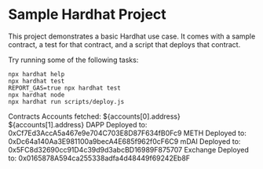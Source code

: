 # Sample Hardhat Project

This project demonstrates a basic Hardhat use case. It comes with a sample contract, a test for that contract, and a script that deploys that contract.

Try running some of the following tasks:

```shell
npx hardhat help
npx hardhat test
REPORT_GAS=true npx hardhat test
npx hardhat node
npx hardhat run scripts/deploy.js
```
Contracts
Accounts fetched: 
${accounts[0].address}
${accounts[1].address}
DAPP Deployed to: 0xCf7Ed3AccA5a467e9e704C703E8D87F634fB0Fc9
METH Deployed to: 0xDc64a140Aa3E981100a9becA4E685f962f0cF6C9
mDAI Deployed to: 0x5FC8d32690cc91D4c39d9d3abcBD16989F875707
Exchange Deployed to: 0x0165878A594ca255338adfa4d48449f69242Eb8F